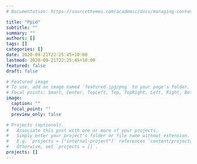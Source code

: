 ```yaml
---
# Documentation: https://sourcethemes.com/academic/docs/managing-content/

title: "Ppid"
subtitle: ""
summary: ""
authors: []
tags: []
categories: []
date: 2020-09-21T22:25:45+10:00
lastmod: 2020-09-21T22:25:45+10:00
featured: false
draft: false

# Featured image
# To use, add an image named `featured.jpg/png` to your page's folder.
# Focal points: Smart, Center, TopLeft, Top, TopRight, Left, Right, BottomLeft, Bottom, BottomRight.
image:
  caption: ""
  focal_point: ""
  preview_only: false

# Projects (optional).
#   Associate this post with one or more of your projects.
#   Simply enter your project's folder or file name without extension.
#   E.g. `projects = ["internal-project"]` references `content/project/deep-learning/index.md`.
#   Otherwise, set `projects = []`.
projects: []
---
```

